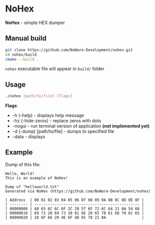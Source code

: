 # NoHex
__NoHex__ - simple HEX dumper

## Manual build
``` sh
git clone https://github.com/NoWare-Development/nohex.git
cd nohex/build
cmake --build .
```

`nohex` executable file will appear in `build/` folder

## Usage
``` sh
./nohex [path/to/file] [flags]
```

__Flags__:
* -h (-help) - displays help message
* -hz (-hide-zeros) - replace zeros with dots
* -nogui - run terminal version of application __(not implemented yet)__
* -d (-dump) [path/to/file] - dumps to specified file
* -data - displays 

## Example
Dump of this file:
```
Hello, World!
This is an example of NoHex!
```

```
Dump of "helloworld.txt"
Generated via NoHex (https://github.com/NoWare-Development/nohex)

| Address  | 00 01 02 03 04 05 06 07 08 09 0A 0B 0C 0D 0E 0F |
| -------- | ----------------------------------------------- |
| 00000000 | 48 65 6C 6C 6F 2C 20 57 6F 72 6C 64 21 0A 54 68 |
| 00000010 | 69 73 20 69 73 20 61 6E 20 65 78 61 6D 70 6C 65 |
| 00000020 | 20 6F 66 20 4E 6F 48 65 78 21 0A                |
```


